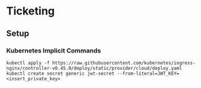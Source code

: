 # Ticketing

## Setup

### Kubernetes Implicit Commands
```
kubectl apply -f https://raw.githubusercontent.com/kubernetes/ingress-nginx/controller-v0.45.0/deploy/static/provider/cloud/deploy.yaml
kubectl create secret generic jwt-secret --from-literal=JWT_KEY=<insert_private_key>
```
